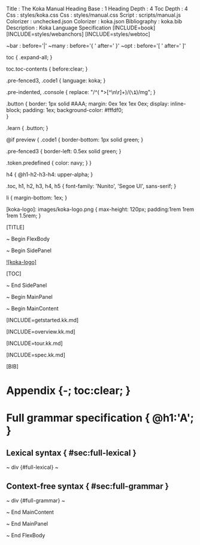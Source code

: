 Title         : The Koka Manual
Heading Base  : 1
Heading Depth : 4
Toc Depth     : 4
Css           : styles/koka.css
Css           : styles/manual.css
Script        : scripts/manual.js
Colorizer     : unchecked.json
Colorizer     : koka.json
Bibliography  : koka.bib
Description   : Koka Language Specification
[INCLUDE=book]
[INCLUDE=styles/webanchors]
[INCLUDE=styles/webtoc]

~bar          : before='|'
~many         : before='{ ' after=' }'
~opt          : before='[ ' after=' ]'

toc {
  .expand-all;
}

toc.toc-contents {
  before:clear;
}

.pre-fenced3, .code1 {
  language: koka;
}

.pre-indented, .console {
  replace: "/^( *>[^\n\r]+)/\(**``\1``**\)/mg";
}

.button {
  border: 1px solid #AAA;
  margin: 0ex 1ex 1ex 0ex;
  display: inline-block;
  padding: 1ex;
  background-color: #fffdf0;  
}

.learn {
  .button;
}


@if preview {
  .code1 {
    border-bottom: 1px solid green;
  }

  .pre-fenced3 {
    border-left: 0.5ex solid green;
  }

  .token.predefined {
    color: navy;
  }
}

h4 {
  @h1-h2-h3-h4: upper-alpha;
}

.toc, h1, h2, h3, h4, h5 {
  font-family: 'Nunito', 'Segoe UI', sans-serif;
}

li {
  margin-bottom: 1ex;
}

[koka-logo]: images/koka-logo.png { max-height: 120px; padding:1rem 1rem 1rem 1.5rem; }

[TITLE]

~ Begin FlexBody

~ Begin SidePanel

[![koka-logo]](https://github.com/koka-lang/koka)

[TOC]

~ End SidePanel

~ Begin MainPanel

~ Begin MainContent

[INCLUDE=getstarted.kk.md]

[INCLUDE=overview.kk.md]

[INCLUDE=tour.kk.md]

[INCLUDE=spec.kk.md]

[BIB]

# Appendix {-; toc:clear; }

# Full grammar specification { @h1:'A'; }

## Lexical syntax { #sec:full-lexical }

~ div {#full-lexical}
~

## Context-free syntax  { #sec:full-grammar }

~ div {#full-grammar}
~

~ End MainContent

~ End MainPanel

~ End FlexBody
